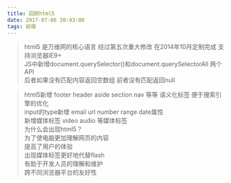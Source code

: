 ```yaml
---
title: 回顾html5
date: 2017-07-06 20:43:00
tags: 前端
---
```

  >html5 是万维网的核心语言 经过第五次重大修改 在2014年10月定制完成  支持浏览器IE9+   
JS中新增document.querySelector()和document.querySelectorAll 两个API   
后者如果没有匹配内容返回空数组   前者没有匹配返回null    



>html5新增 footer  header  aside section  nav  等等 语义化标签 便于搜索引擎的优化    
input的type新增 email  url number range date属性   
新增媒体标签  video   audio  等媒体标签    
为什么会出现html5？  
为了使电脑更加理解网页的内容  
提高了用户的体验   
出现媒体标签更好地代替flash  
有助于开发人员的理解和维护   
跨不同浏览器平台的友好性